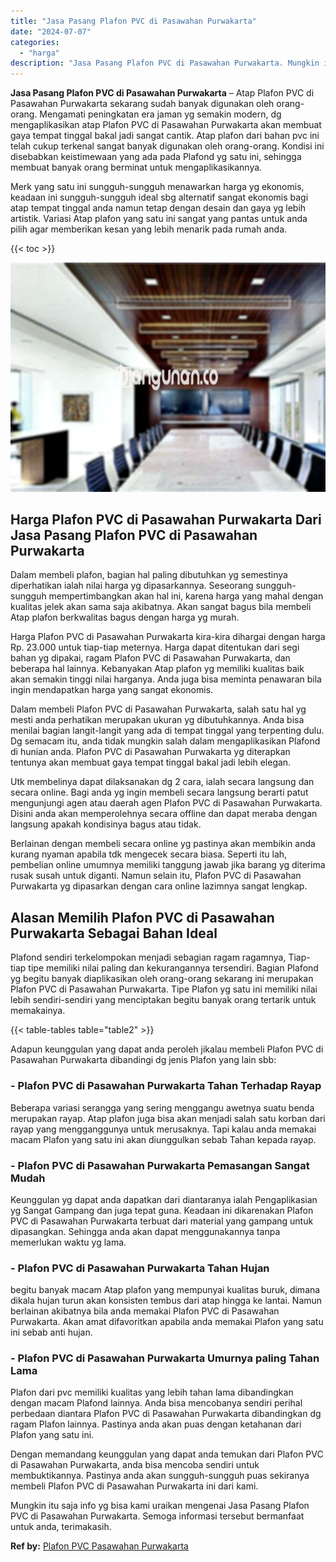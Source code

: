 ```yaml
---
title: "Jasa Pasang Plafon PVC di Pasawahan Purwakarta"
date: "2024-07-07"
categories: 
  - "harga"
description: "Jasa Pasang Plafon PVC di Pasawahan Purwakarta. Mungkin itu saja info yg bisa kami uraikan mengenai Jasa Pasang Plafon PVC di Pasawahan Purwakarta. Semoga in..."
---
```


**Jasa Pasang Plafon PVC di Pasawahan Purwakarta** – Atap Plafon PVC di Pasawahan Purwakarta sekarang sudah banyak digunakan oleh orang-orang. Mengamati peningkatan era jaman yg semakin modern, dg mengaplikasikan atap Plafon PVC di Pasawahan Purwakarta akan membuat gaya tempat tinggal bakal jadi sangat cantik. Atap plafon dari bahan pvc ini telah cukup terkenal sangat banyak digunakan oleh orang-orang. Kondisi ini disebabkan keistimewaan yang ada pada Plafond yg satu ini, sehingga membuat banyak orang berminat untuk mengaplikasikannya.

Merk yang satu ini sungguh-sungguh menawarkan harga yg ekonomis, keadaan ini sungguh-sungguh ideal sbg alternatif sangat ekonomis bagi atap tempat tinggal anda namun tetap dengan desain dan gaya yg lebih artistik. Variasi Atap plafon yang satu ini sangat yang pantas untuk anda pilih agar memberikan kesan yang lebih menarik pada rumah anda.

{{< toc >}}

![Jasa Pasang Plafon PVC di Pasawahan Purwakarta](/images/flafond-pvc-murah13.png)

## Harga Plafon PVC di Pasawahan Purwakarta Dari Jasa Pasang Plafon PVC di Pasawahan Purwakarta

Dalam membeli plafon, bagian hal paling dibutuhkan yg semestinya diperhatikan ialah nilai harga yg dipasarkannya. Seseorang sungguh-sungguh mempertimbangkan akan hal ini, karena harga yang mahal dengan kualitas jelek akan sama saja akibatnya. Akan sangat bagus bila membeli Atap plafon berkwalitas bagus dengan harga yg murah.

Harga Plafon PVC di Pasawahan Purwakarta kira-kira dihargai dengan harga Rp. 23.000 untuk tiap-tiap meternya. Harga dapat ditentukan dari segi bahan yg dipakai, ragam Plafon PVC di Pasawahan Purwakarta, dan beberapa hal lainnya. Kebanyakan Atap plafon yg memiliki kualitas baik akan semakin tinggi nilai harganya. Anda juga bisa meminta penawaran bila ingin mendapatkan harga yang sangat ekonomis.

Dalam membeli Plafon PVC di Pasawahan Purwakarta, salah satu hal yg mesti anda perhatikan merupakan ukuran yg dibutuhkannya. Anda bisa menilai bagian langit-langit yang ada di tempat tinggal yang terpenting dulu. Dg semacam itu, anda tidak mungkin salah dalam mengaplikasikan Plafond di hunian anda. Plafon PVC di Pasawahan Purwakarta yg diterapkan tentunya akan membuat gaya tempat tinggal bakal jadi lebih elegan.

Utk membelinya dapat dilaksanakan dg 2 cara, ialah secara langsung dan secara online. Bagi anda yg ingin membeli secara langsung berarti patut mengunjungi agen atau daerah agen Plafon PVC di Pasawahan Purwakarta. Disini anda akan memperolehnya secara offline dan dapat meraba dengan langsung apakah kondisinya bagus atau tidak.

Berlainan dengan membeli secara online yg pastinya akan membikin anda kurang nyaman apabila tdk mengecek secara biasa. Seperti itu lah, pembelian online umumnya memiliki tanggung jawab jika barang yg diterima rusak susah untuk diganti. Namun selain itu, Plafon PVC di Pasawahan Purwakarta yg dipasarkan dengan cara online lazimnya sangat lengkap.

## Alasan Memilih Plafon PVC di Pasawahan Purwakarta Sebagai Bahan Ideal

Plafond sendiri terkelompokan menjadi sebagian ragam ragamnya, Tiap-tiap tipe memiliki nilai paling dan kekurangannya tersendiri. Bagian Plafond yg begitu banyak diaplikasikan oleh orang-orang sekarang ini merupakan Plafon PVC di Pasawahan Purwakarta. Tipe Plafon yg satu ini memiliki nilai lebih sendiri-sendiri yang menciptakan begitu banyak orang tertarik untuk memakainya.

{{< table-tables table="table2" >}}

Adapun keunggulan yang dapat anda peroleh jikalau membeli Plafon PVC di Pasawahan Purwakarta dibandingi dg jenis Plafon yang lain sbb:

### \- Plafon PVC di Pasawahan Purwakarta Tahan Terhadap Rayap

Beberapa variasi serangga yang sering menggangu awetnya suatu benda merupakan rayap. Atap plafon juga bisa akan menjadi salah satu korban dari rayap yang mengganggunya untuk merusaknya. Tapi kalau anda memakai macam Plafon yang satu ini akan diunggulkan sebab Tahan kepada rayap.

### \- Plafon PVC di Pasawahan Purwakarta Pemasangan Sangat Mudah

Keunggulan yg dapat anda dapatkan dari diantaranya ialah Pengaplikasian yg Sangat Gampang dan juga tepat guna. Keadaan ini dikarenakan Plafon PVC di Pasawahan Purwakarta terbuat dari material yang gampang untuk dipasangkan. Sehingga anda akan dapat menggunakannya tanpa memerlukan waktu yg lama.

### \- Plafon PVC di Pasawahan Purwakarta Tahan Hujan

begitu banyak macam Atap plafon yang mempunyai kualitas buruk, dimana dikala hujan turun akan konsisten tembus dari atap hingga ke lantai. Namun berlainan akibatnya bila anda memakai Plafon PVC di Pasawahan Purwakarta. Akan amat difavoritkan apabila anda memakai Plafon yang satu ini sebab anti hujan.

### \- Plafon PVC di Pasawahan Purwakarta Umurnya paling Tahan Lama

Plafon dari pvc memiliki kualitas yang lebih tahan lama dibandingkan dengan macam Plafond lainnya. Anda bisa mencobanya sendiri perihal perbedaan diantara Plafon PVC di Pasawahan Purwakarta dibandingkan dg ragam Plafon lainnya. Pastinya anda akan puas dengan ketahanan dari Plafon yang satu ini.

Dengan memandang keunggulan yang dapat anda temukan dari Plafon PVC di Pasawahan Purwakarta, anda bisa mencoba sendiri untuk membuktikannya. Pastinya anda akan sungguh-sungguh puas sekiranya membeli Plafon PVC di Pasawahan Purwakarta ini dari kami.

Mungkin itu saja info yg bisa kami uraikan mengenai Jasa Pasang Plafon PVC di Pasawahan Purwakarta. Semoga informasi tersebut bermanfaat untuk anda, terimakasih.

**Ref by:** [Plafon PVC Pasawahan Purwakarta](https://id.wikipedia.org/wiki/Plafon)

